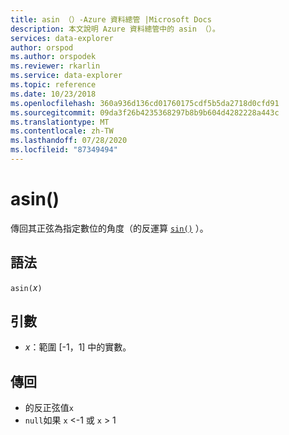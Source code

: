```yaml
---
title: asin （）-Azure 資料總管 |Microsoft Docs
description: 本文說明 Azure 資料總管中的 asin （）。
services: data-explorer
author: orspod
ms.author: orspodek
ms.reviewer: rkarlin
ms.service: data-explorer
ms.topic: reference
ms.date: 10/23/2018
ms.openlocfilehash: 360a936d136cd01760175cdf5b5da2718d0cfd91
ms.sourcegitcommit: 09da3f26b4235368297b8b9b604d4282228a443c
ms.translationtype: MT
ms.contentlocale: zh-TW
ms.lasthandoff: 07/28/2020
ms.locfileid: "87349494"
---
```

# <a name="asin"></a>asin()

傳回其正弦為指定數位的角度（的反運算 [`sin()`](sinfunction.md) ）。

## <a name="syntax"></a>語法

`asin(`*x*`)`

## <a name="arguments"></a>引數

* *x*：範圍 [-1，1] 中的實數。

## <a name="returns"></a>傳回

* 的反正弦值`x`
* `null`如果 `x` <-1 或 `x` > 1